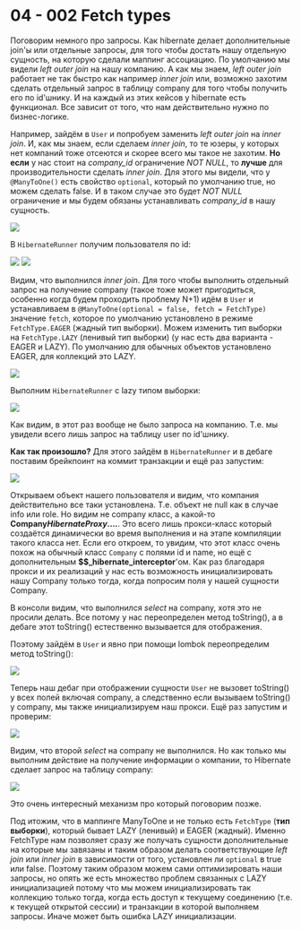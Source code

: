 04 - 002 Fetch types
====================

Поговорим немного про запросы. Как hibernate делает дополнительные join'ы или отдельные запросы, для того чтобы достать нашу отдельную сущность, на которую сделали маппинг ассоциацию. По умолчанию мы видели _left outer join_ на нашу компанию. А как мы знаем, _left outer join_ работает не так быстро как например _inner join_ или, возможно захотим сделать отдельный запрос в таблицу company для того чтобы получить его по id'шнику. И на каждый из этих кейсов у hibernate есть функционал. Все зависит от того, что нам действительно нужно по бизнес-логике.

Например, зайдём в `User` и попробуем заменить _left outer join_ на _inner join_. И, как мы знаем, если сделаем _inner join_, то те юзеры, у которых нет компаний тоже отсеются и скорее всего мы такое не захотим. **Но если** у нас стоит на _company\_id_ ограничение _NOT NULL_, то **лучше** для производительности сделать _inner join_. Для этого мы видели, что у `@ManyToOne()` есть свойство `optional`, который по умолчанию true, но можем сделать false. И в таком случае это будет _NOT NULL_ ограничение и мы будем обязаны устанавливать _company\_id_ в нашу сущность.

![](src/main/resources/precis/h-04/h-002-1.png)

В `HibernateRunner` получим пользователя по id:

![](src/main/resources/precis/h-04/h-002-2.png) ![](src/main/resources/precis/h-04/h-002-3.png)

Видим, что выполнился _inner join_. Для того чтобы выполнить отдельный запрос на получение company (такое тоже может пригодиться, особенно когда будем проходить проблему N+1) идём в `User` и устанавливаем в `@ManyToOne(optional = false, fetch = FetchType)` значение `fetch`, которое по умолчанию установлено в режиме `FetchType.EAGER` (жадный тип выборки). Можем изменить тип выборки на `FetchType.LAZY` (ленивый тип выборки) (у нас есть два варианта - EAGER и LAZY). По умолчанию для обычных объектов установлено EAGER, для коллекций это LAZY.

![](src/main/resources/precis/h-04/h-002-4.png)

Выполним `HibernateRunner` с lazy типом выборки:

![](src/main/resources/precis/h-04/h-002-5.png)

Как видим, в этот раз вообще не было запроса на компанию. Т.е. мы увидели всего лишь запрос на таблицу user по id'шнику.

**Как так произошло?** Для этого зайдём в `HibernateRunner` и в дебаге поставим брейкпоинт на коммит транзакции и ещё раз запустим:

![](src/main/resources/precis/h-04/h-002-6.png)

Открываем объект нашего пользователя и видим, что компания действительно все таки установлена. Т.е. объект не null как в случае info или role. Но видим не company класс, а какой-то **Company$HibernateProxy$....**. Это всего лишь прокси-класс который создаётся динамически во время выполнения и на этапе компиляции такого класса нет. Если его откроем, то увидим, что этот класс очень похож на обычный класс `Company` с полями id и name, но ещё с дополнительным **$$\_hibernate\_interceptor**'ом. Как раз благодаря прокси и их реализаций у нас есть возможность инициализировать нашу Company только тогда, когда попросим поля у нашей сущности Company.

В консоли видим, что выполнился _select_ на company, хотя это не просили делать. Все потому у нас переопределен метод toString(), а в дебаге этот toString() естественно вызывается для отображения.

Поэтому зайдём в `User` и явно при помощи lombok переопределим метод toString():

![](src/main/resources/precis/h-04/h-002-7.png)

Теперь наш дебаг при отображении сущности `User` не вызовет toString() у всех полей включая company, а следственно если вызываем toString() у company, мы также инициализируем наш прокси. Ещё раз запустим и проверим:

![](src/main/resources/precis/h-04/h-002-8.png)

Видим, что второй _select_ на company не выполнился. Но как только мы выполним действие на получение информации о компании, то Hibernate сделает запрос на таблицу company:

![](src/main/resources/precis/h-04/h-002-9.png)

Это очень интересный механизм про который поговорим позже.

Под итожим, что в маппинге ManyToOne и не только есть `FetchType` (**тип выборки**), который бывает LAZY (ленивый) и EAGER (жадный). Именно FetchType нам позволяет сразу же получать сущности дополнительные на которые мы завязаны и таким образом делать соответствующие _left join_ или _inner join_ в зависимости от того, установлен ли `optional` в true или false. Поэтому таким образом можем сами оптимизировать наши запросы, но опять же есть множество проблем связанных с LAZY инициализацией потому что мы можем инициализировать так коллекцию только тогда, когда есть доступ к текущему соединению (т.е. к текущей открытой сессии) и транзакции в которой выполняем запросы. Иначе может быть ошибка LAZY инициализации.